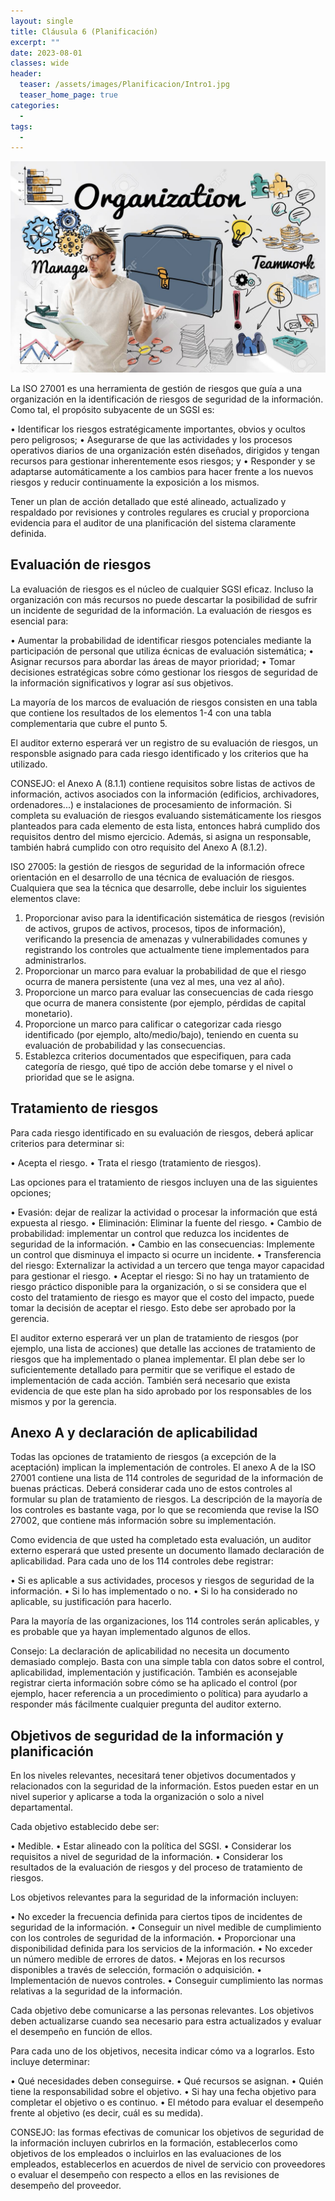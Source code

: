 ```yaml
---
layout: single
title: Cláusula 6 (Planificación)
excerpt: ""
date: 2023-08-01
classes: wide
header:
  teaser: /assets/images/Planificacion/Intro1.jpg
  teaser_home_page: true
categories:
  - 
tags:
  - 
---
```


![](/assets/images/Planificacion/Intro2.jpg)

La ISO 27001 es una herramienta de gestión de riesgos que guía a una organización en la identificación de riesgos de seguridad de la información. Como tal, el propósito subyacente de un SGSI es:

• Identificar los riesgos estratégicamente importantes, obvios y ocultos pero peligrosos;
• Asegurarse de que las actividades y los procesos operativos diarios de una organización estén diseñados, dirigidos y tengan recursos para gestionar inherentemente esos riesgos; y
• Responder y se adaptarse automáticamente a los cambios para hacer frente a los nuevos riesgos y reducir continuamente la exposición a los mismos.

Tener un plan de acción detallado que esté alineado, actualizado y respaldado por revisiones y controles regulares es crucial y proporciona evidencia para el auditor de una planificación del sistema claramente definida.

## Evaluación de riesgos

La evaluación de riesgos es el núcleo de cualquier SGSI eficaz. Incluso la organización con más recursos no puede descartar la posibilidad de sufrir un incidente de seguridad de la información. La evaluación de riesgos es esencial para:

• Aumentar la probabilidad de identificar riesgos potenciales mediante la participación de personal que utiliza écnicas de evaluación sistemática;
• Asignar recursos para abordar las áreas de mayor prioridad;
• Tomar decisiones estratégicas sobre cómo gestionar los riesgos de seguridad de la información significativos y lograr así sus objetivos.

La mayoría de los marcos de evaluación de riesgos consisten en una tabla que contiene los resultados de los elementos 1-4 con una tabla complementaria que cubre el punto 5.

El auditor externo esperará ver un registro de su evaluación de riesgos, un responsble asignado para cada riesgo identificado y los criterios que ha utilizado.

CONSEJO: el Anexo A (8.1.1) contiene requisitos sobre listas de activos de información, activos asociados con la información (edificios, archivadores, ordenadores...) e instalaciones de procesamiento de información. Si completa su evaluación de riesgos evaluando sistemáticamente los riesgos planteados para cada elemento de esta lista, entonces habrá cumplido dos requisitos dentro del mismo ejercicio. Además, si asigna un responsable, también habrá cumplido con otro requisito del Anexo A (8.1.2).

ISO 27005: la gestión de riesgos de seguridad de la información ofrece orientación en el desarrollo de una técnica de evaluación de riesgos. Cualquiera que sea la técnica que desarrolle, debe incluir los siguientes elementos clave:

1. Proporcionar aviso para la identificación sistemática de riesgos (revisión de activos, grupos de activos, procesos, tipos de información), verificando la presencia de amenazas y vulnerabilidades comunes y registrando los controles que actualmente tiene implementados para administrarlos.
2. Proporcionar un marco para evaluar la probabilidad de que el riesgo ocurra de manera persistente (una vez al mes, una vez al año).
3. Proporcione un marco para evaluar las consecuencias de cada riesgo que ocurra de manera consistente (por ejemplo, pérdidas de capital monetario).
4. Proporcione un marco para calificar o categorizar cada riesgo identificado (por ejemplo, alto/medio/bajo), teniendo en cuenta su evaluación de probabilidad y las consecuencias.
5. Establezca criterios documentados que especifiquen, para cada categoría de riesgo, qué tipo de acción debe tomarse y el nivel o prioridad que se le asigna.

## Tratamiento de riesgos

Para cada riesgo identificado en su evaluación de riesgos, deberá aplicar criterios para determinar si:

• Acepta el riesgo.
• Trata el riesgo (tratamiento de riesgos).

Las opciones para el tratamiento de riesgos incluyen una de las siguientes opciones;

• Evasión: dejar de realizar la actividad o procesar la información que está expuesta al riesgo.
• Eliminación: Eliminar la fuente del riesgo.
• Cambio de probabilidad: implementar un control que reduzca los incidentes de seguridad de la información.
• Cambio en las consecuencias: Implemente un control que disminuya el impacto si ocurre un incidente.
• Transferencia del riesgo: Externalizar la actividad a un tercero que tenga mayor capacidad para gestionar el riesgo.
• Aceptar el riesgo: Si no hay un tratamiento de riesgo práctico disponible para la organización, o si se considera que el costo del tratamiento de riesgo es mayor que el costo del impacto, puede tomar la decisión de aceptar el riesgo. Esto debe ser aprobado por la gerencia.

El auditor externo esperará ver un plan de tratamiento de riesgos (por ejemplo, una lista de acciones) que detalle las acciones de tratamiento de riesgos que ha implementado o planea implementar. El plan debe ser lo suficientemente detallado para permitir que se verifique el estado de implementación de cada acción. También será necesario que exista evidencia de que este plan ha sido aprobado por los responsables de los mismos y por la gerencia.

## Anexo A y declaración de aplicabilidad

Todas las opciones de tratamiento de riesgos (a excepción de la aceptación) implican la implementación de controles. El anexo A de la ISO 27001 contiene una lista de 114 controles de seguridad de la información de buenas prácticas. Deberá considerar cada uno de estos controles al formular su plan de tratamiento de riesgos. La descripción de la mayoría de los controles es bastante vaga, por lo que se recomienda que revise la ISO 27002, que contiene más información sobre su implementación.

Como evidencia de que usted ha completado esta evaluación, un auditor externo esperará que usted presente un documento llamado declaración de aplicabilidad. Para cada uno de los 114 controles debe registrar:

• Si es aplicable a sus actividades, procesos y riesgos de seguridad de la información.
• Si lo has implementado o no.
• Si lo ha considerado no aplicable, su justificación para hacerlo.

Para la mayoría de las organizaciones, los 114 controles serán aplicables, y es probable que ya hayan implementado algunos de ellos.

Consejo: La declaración de aplicabilidad no necesita un documento demasiado complejo. Basta con una simple tabla con datos sobre el control, aplicabilidad, implementación y justificación. También es aconsejable registrar cierta información sobre cómo se ha aplicado el control (por ejemplo, hacer referencia a un procedimiento o política) para ayudarlo a responder más fácilmente cualquier pregunta del auditor externo.

## Objetivos de seguridad de la información y planificación

En los niveles relevantes, necesitará tener objetivos documentados y relacionados con la seguridad de la información. Estos pueden estar en un nivel superior y aplicarse a toda la organización o solo a nivel departamental.

Cada objetivo establecido debe ser:

• Medible.
• Estar alineado con la política del SGSI.
• Considerar los requisitos a nivel de seguridad de la información.
• Considerar los resultados de la evaluación de riesgos y del proceso de tratamiento de riesgos.

Los objetivos relevantes para la seguridad de la información incluyen:

• No exceder la frecuencia definida para ciertos tipos de incidentes de seguridad de la información.
• Conseguir un nivel medible de cumplimiento con los controles de seguridad de la información.
• Proporcionar una disponibilidad definida para los servicios de la información.
• No exceder un número medible de errores de datos.
• Mejoras en los recursos disponibles a través de selección, formación o adquisición.
• Implementación de nuevos controles.
• Conseguir cumplimiento las normas relativas a la seguridad de la información.

Cada objetivo debe comunicarse a las personas relevantes. Los objetivos deben actualizarse cuando sea necesario para estra actualizados y evaluar el desempeño en función de ellos.

Para cada uno de los objetivos, necesita indicar cómo va a lograrlos. Esto incluye determinar:

• Qué necesidades deben conseguirse.
• Qué recursos se asignan.
• Quién tiene la responsabilidad sobre el objetivo.
• Si hay una fecha objetivo para completar el objetivo o es continuo.
• El método para evaluar el desempeño frente al objetivo (es decir, cuál es su medida).

CONSEJO: las formas efectivas de comunicar los objetivos de seguridad de la información incluyen cubrirlos en la formación, establecerlos como objetivos de los empleados o incluirlos en las evaluaciones de los empleados, establecerlos en acuerdos de nivel de servicio con proveedores o evaluar el desempeño con respecto a ellos en las revisiones de desempeño del proveedor.

